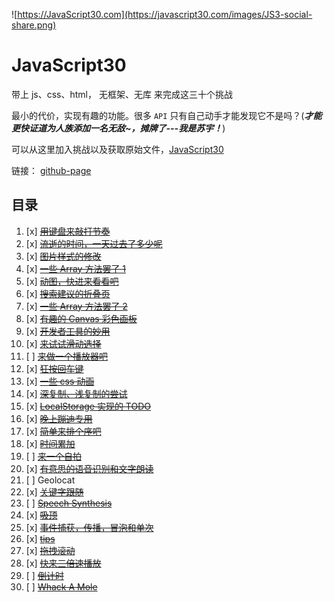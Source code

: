 ﻿![https://JavaScript30.com](https://javascript30.com/images/JS3-social-share.png)

# JavaScript30

带上 js、css、html， 无框架、无库 来完成这三十个挑战

最小的代价，实现有趣的功能。很多 `API` 只有自己动手才能发现它不是吗？(**_才能更快证道为人族添加一名无敌~，摊牌了---我是苏宇！_**)

可以从这里加入挑战以及获取原始文件，[JavaScript30](https://github.com/wesbos/JavaScript30)

链接： [github-page](pl-fe.github.io/javascript30/)

## 目录

1. [x] ~~[用键盘来敲打节奏](./01%20-%20JavaScript%20Drum%20Kit/index-START.html)~~
2. [x] ~~[流逝的时间，一天过去了多少呢](./02%20-%20JS%20and%20CSS%20Clock/index-START.html)~~
3. [x] ~~[图片样式的修改](./03%20-%20CSS%20Variables/index-START.html)~~
4. [x] ~~[一些 Array 方法罢了 1](./04%20-%20Array%20Cardio%20Day%201/index-START.html)~~
5. [x] ~~[动图，快进来看看吧](./05%20-%20Flex%20Panel%20Gallery/index-START.html)~~
6. [x] ~~[搜索建议的折叠页](./06%20-%20Type%20Ahead/index-START.html)~~
7. [x] ~~[一些 Array 方法罢了 2](./07%20-%20Array%20Cardio%20Day%202/index-START.html)~~
8. [x] ~~[有趣的 Canvas 彩色画板](./08%20-%20Fun%20with%20HTML5%20Canvas/index-START.html)~~
9. [x] ~~[开发者工具的妙用](./09%20-%20Dev%20Tools%20Domination/index-START.html)~~
10. [x] ~~[来试试滑动选择](./10%20-%20Hold%20Shift%20and%20Check%20Checkboxes/index-START.html)~~
11. [ ] ~~[来做一个播放器吧](./11%20-%20Custom%20Video%20Player/index.html)~~
12. [x] ~~[狂按回车键](./12%20-%20Key%20Sequence%20Detection/index-START.html)~~
13. [x] ~~[一些 css 动画](./13%20-%20Slide%20in%20on%20Scroll/index-START.html)~~
14. [x] ~~[深复制、浅复制的尝试](./14%20-%20JavaScript%20References%20VS%20Copying/index-START.html)~~
15. [x] ~~[LocalStorage 实现的 TODO](./15%20-%20LocalStorage/index-START.html)~~
16. [x] ~~[晚上蹦迪专用](./16%20-%20Mouse%20Move%20Shadow/index-START.html)~~
17. [x] ~~[简单来排个序吧](./17%20-%20Sort%20Without%20Articles/index-START.html)~~
18. [x] ~~[时间累加](./18%20-%20Adding%20Up%20Times%20with%20Reduce/index-START.html)~~
19. [ ] ~~[来一个自拍](./19%20-%20Webcam%20Fun/index.html)~~
20. [x] ~~[有意思的语音识别和文字朗读](./20%20-%20Speech%20Detection/index-START.html)~~
21. [ ] Geolocat
22. [x] ~~[关键字跟随](./22%20-%20Follow%20Along%20Link%20Highlighter/index-START.html)~~
23. [ ] ~~[Speech Synthesis](./23%20-%20Speech%20Synthesis/index-FINISHED.html)~~
24. [x] ~~[吸顶](./24%20-%20Sticky%20Nav/index-START.html)~~
25. [x] ~~[事件捕获，传播，冒泡和单次](./25%20-%20Event%20Capture,%20Propagati/index-START.htmlon,%20Bubbling%20and%20Once/index-START.html)~~
26. [x] ~~[tips](./26%20-%20Stripe%20Follow%20Along%20Nav/index-START.html)~~
27. [x] ~~[拖拽滚动](./27%20-%20Click%20and%20Drag/index-START.html)~~
28. [x] ~~[快来三倍速播放](./28%20-%20Video%20Speed%20Controller/index-START.html)~~
29. [ ] ~~[倒计时](./29%20-%20Countdown%20Timer/index.html)~~
30. [ ] ~~[Whack A Mole](./30%20-%20Whack%20A%20Mole/index-FINISHED.html)~~
